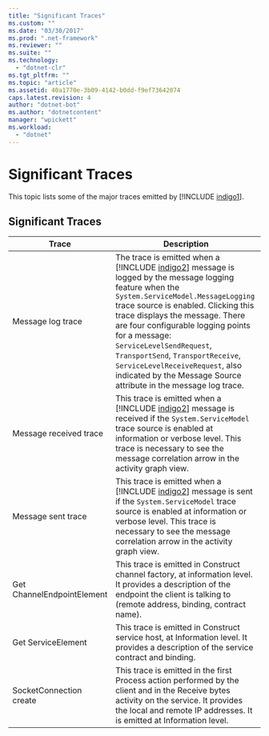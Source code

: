 ```yaml
---
title: "Significant Traces"
ms.custom: ""
ms.date: "03/30/2017"
ms.prod: ".net-framework"
ms.reviewer: ""
ms.suite: ""
ms.technology: 
  - "dotnet-clr"
ms.tgt_pltfrm: ""
ms.topic: "article"
ms.assetid: 40a1770e-3b09-4142-b0dd-f9ef73642074
caps.latest.revision: 4
author: "dotnet-bot"
ms.author: "dotnetcontent"
manager: "wpickett"
ms.workload: 
  - "dotnet"
---
```

# Significant Traces
This topic lists some of the major traces emitted by [!INCLUDE [indigo1](../../../../../includes/indigo1-md.md)].  

## Significant Traces  


|           Trace            |                                                                                                                                                                                                                                        Description                                                                                                                                                                                                                                         |
|----------------------------|--------------------------------------------------------------------------------------------------------------------------------------------------------------------------------------------------------------------------------------------------------------------------------------------------------------------------------------------------------------------------------------------------------------------------------------------------------------------------------------------|
|     Message log trace      | The trace is emitted when a [!INCLUDE [indigo2](../../../../../includes/indigo2-md.md)] message is logged by the message logging feature when the `System.ServiceModel.MessageLogging` trace source is enabled. Clicking this trace displays the message. There are four configurable logging points for a message: `ServiceLevelSendRequest`, `TransportSend`, `TransportReceive`, `ServiceLevelReceiveRequest`, also indicated by the Message Source attribute in the message log trace. |
|   Message received trace   |                                                                                                This trace is emitted when a [!INCLUDE [indigo2](../../../../../includes/indigo2-md.md)] message is received if the `System.ServiceModel` trace source is enabled at information or verbose level. This trace is necessary to see the message correlation arrow in the activity graph view.                                                                                                 |
|     Message sent trace     |                                                                                                  This trace is emitted when a [!INCLUDE [indigo2](../../../../../includes/indigo2-md.md)] message is sent if the `System.ServiceModel` trace source is enabled at information or verbose level. This trace is necessary to see the message correlation arrow in the activity graph view.                                                                                                   |
| Get ChannelEndpointElement |                                                                                                                                                   This trace is emitted in Construct channel factory, at information level. It provides a description of the endpoint the client is talking to (remote address, binding, contract name).                                                                                                                                                   |
|     Get ServiceElement     |                                                                                                                                                                           This trace is emitted in Construct service host, at Information level. It provides a description of the service contract and binding.                                                                                                                                                                            |
|  SocketConnection create   |                                                                                                                                       This trace is emitted in the first Process action performed by the client and in the Receive bytes activity on the service. It provides the local and remote IP addresses. It is emitted at Information level.                                                                                                                                       |

